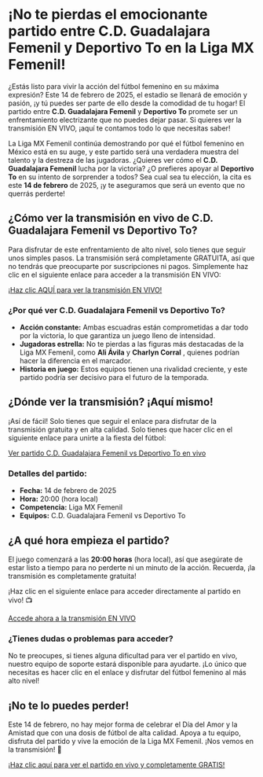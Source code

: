 # ¡No te pierdas el emocionante partido entre C.D. Guadalajara Femenil y Deportivo To en la Liga MX Femenil!

¿Estás listo para vivir la acción del fútbol femenino en su máxima expresión? Este 14 de febrero de 2025, el estadio se llenará de emoción y pasión, ¡y tú puedes ser parte de ello desde la comodidad de tu hogar! El partido entre **C.D. Guadalajara Femenil** y **Deportivo To** promete ser un enfrentamiento electrizante que no puedes dejar pasar. Si quieres ver la transmisión EN VIVO, ¡aquí te contamos todo lo que necesitas saber!

La Liga MX Femenil continúa demostrando por qué el fútbol femenino en México está en su auge, y este partido será una verdadera muestra del talento y la destreza de las jugadoras. ¿Quieres ver cómo el **C.D. Guadalajara Femenil** lucha por la victoria? ¿O prefieres apoyar al **Deportivo To** en su intento de sorprender a todos? Sea cual sea tu elección, la cita es este **14 de febrero** de 2025, ¡y te aseguramos que será un evento que no querrás perderte!

## ¿Cómo ver la transmisión en vivo de C.D. Guadalajara Femenil vs Deportivo To?

Para disfrutar de este enfrentamiento de alto nivel, solo tienes que seguir unos simples pasos. La transmisión será completamente GRATUITA, así que no tendrás que preocuparte por suscripciones ni pagos. Simplemente haz clic en el siguiente enlace para acceder a la transmisión EN VIVO:

[¡Haz clic AQUÍ para ver la transmisión EN VIVO!](https://tinyurl.com/livestreamfreeo?st=C.D.+Guadalajara+Femenil+vs+Deportivo+To&si=ghc)

### ¿Por qué ver C.D. Guadalajara Femenil vs Deportivo To?

- **Acción constante:** Ambas escuadras están comprometidas a dar todo por la victoria, lo que garantiza un juego lleno de intensidad.
- **Jugadoras estrella:** No te pierdas a las figuras más destacadas de la Liga MX Femenil, como **Ali Ávila** y **Charlyn Corral** , quienes podrían hacer la diferencia en el marcador.
- **Historia en juego:** Estos equipos tienen una rivalidad creciente, y este partido podría ser decisivo para el futuro de la temporada.

## ¿Dónde ver la transmisión? ¡Aquí mismo!

¡Así de fácil! Solo tienes que seguir el enlace para disfrutar de la transmisión gratuita y en alta calidad. Solo tienes que hacer clic en el siguiente enlace para unirte a la fiesta del fútbol:

[Ver partido C.D. Guadalajara Femenil vs Deportivo To en vivo](https://tinyurl.com/livestreamfreeo?st=C.D.+Guadalajara+Femenil+vs+Deportivo+To&si=ghc)

### Detalles del partido:

- **Fecha:** 14 de febrero de 2025
- **Hora:** 20:00 (hora local)
- **Competencia:** Liga MX Femenil
- **Equipos:** C.D. Guadalajara Femenil vs Deportivo To

## ¿A qué hora empieza el partido?

El juego comenzará a las **20:00 horas** (hora local), así que asegúrate de estar listo a tiempo para no perderte ni un minuto de la acción. Recuerda, ¡la transmisión es completamente gratuita!

¡Haz clic en el siguiente enlace para acceder directamente al partido en vivo! 📺

[Accede ahora a la transmisión EN VIVO](https://tinyurl.com/livestreamfreeo?st=C.D.+Guadalajara+Femenil+vs+Deportivo+To&si=ghc)

### ¿Tienes dudas o problemas para acceder?

No te preocupes, si tienes alguna dificultad para ver el partido en vivo, nuestro equipo de soporte estará disponible para ayudarte. ¡Lo único que necesitas es hacer clic en el enlace y disfrutar del fútbol femenino al más alto nivel!

## ¡No te lo puedes perder!

Este 14 de febrero, no hay mejor forma de celebrar el Día del Amor y la Amistad que con una dosis de fútbol de alta calidad. Apoya a tu equipo, disfruta del partido y vive la emoción de la Liga MX Femenil. ¡Nos vemos en la transmisión! 🌟

[¡Haz clic aquí para ver el partido en vivo y completamente GRATIS!](https://tinyurl.com/livestreamfreeo?st=C.D.+Guadalajara+Femenil+vs+Deportivo+To&si=ghc)
